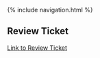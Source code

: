{% include navigation.html %}

## **Review Ticket**
[Link to Review Ticket](https://gigiguan.github.io/notes)

